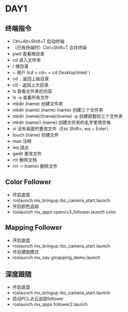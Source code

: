 # DAY1

## 终端指令

* Ctrl+Alt+Shift+T              启动终端
* （已有终端时）Ctrl+Shift+T     合并终端
* pwd                           查看根目录
* cd                            进入文件夹
* /                             根目录
* ~                             用户 (cd = cd~ = cd Desktop/intel/ )
* cd ..                         返回上级目录
* cd -                          返回上次目录
* ls                            查看文件夹的内容
* ls -a                         查看所有文件
* mkdir (name)                  创建文件夹
* mkdir (name) (name) (name)    创建三个文件夹
* mkdir (name)/(name)/(name) -p 创建嵌套的三个文件夹
* mkdir (name)\ (name)          创建文件夹的名字里带空格
* vi                            没有桌面时更改文件（Esc Shift+; wq + Enter） 
* touch (name)                  创建文件
* man                           注释
* wq                            退出
* gedit                         更改文件
* rm                            删除文档
* rm -r (name)                  删除文件

## Color Follower

* 开启底盘
* roslaunch mx_bringup rbc_camera_start.launch
* 开启颜色追踪
* roslaunch mx_apps opencv3_follower.launch color

## Mapping Follower

* 开启底盘
* roslaunch mx_bringup rbc_camera_start.launch
* 开启建图模式
* roslaunch mx_nav gmapping_demo.launch

## 深度跟随

* 开启底盘
* roslaunch mx_bringup rbc_camera_start.launch
* 启动PCL点云追踪follower
* roslaunch mx_apps follower2.launch





